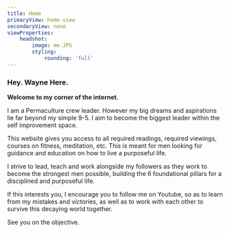 ```yaml
---
title: Home
primaryView: home-view
secondaryView: none
viewProperties:
    headshot:
        image: me.JPG
        styling:
            rounding: 'full'
---
```


### Hey. Wayne Here. ###

**Welcome to my corner of the internet.**

I am a Permaculture crew leader. However my big dreams and aspirations lie far beyond my simple 9-5. I aim to become the biggest leader within the self improvement space.

This website gives you access to all required readings, required viewings, courses on fitness, meditation, etc. This is meant for men looking for guidance and education on how to live a purposeful life.

I strive to lead, teach and work alongside my followers as they work to become the strongest men possible, building the 6 foundational pillars for a disciplined and purposeful life.

If this interests you, I encourage you to follow me on Youtube, so as to learn from my mistakes and victories, as well as to work with each other to survive this decaying world together. 

See you on the objective.
